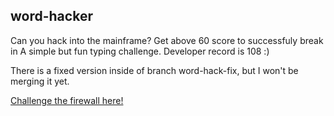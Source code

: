 ## word-hacker

Can you hack into the mainframe? Get above 60 score to successfuly break in
A simple but fun typing challenge. Developer record is 108 :)


There is a fixed version inside of branch word-hack-fix, but I won't be merging it yet. 

[Challenge the firewall here!](https://apricosma.github.io/word-hacker)